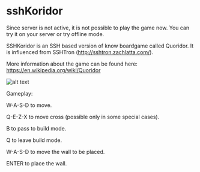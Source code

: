 # sshKoridor

Since server is not active, it is not possible to play the game now. You can try it on your server or try offline mode.

SSHKoridor is an SSH based version of know boardgame called Quoridor. It is influenced from SSHTron (http://sshtron.zachlatta.com/).

More information about the game can be found here: https://en.wikipedia.org/wiki/Quoridor

![alt text](https://github.com/berdanakyurekk/sshKoridor/blob/main/koridor2.png)

Gameplay:

W-A-S-D to move. 

Q-E-Z-X to move cross (possible only in some special cases).

B to pass to build mode. 

  Q to leave build mode.
  
  W-A-S-D to move the wall to be placed.
  
  ENTER to place the wall.

